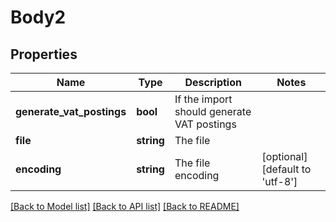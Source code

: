# Body2

## Properties
Name | Type | Description | Notes
------------ | ------------- | ------------- | -------------
**generate_vat_postings** | **bool** | If the import should generate VAT postings | 
**file** | **string** | The file | 
**encoding** | **string** | The file encoding | [optional] [default to 'utf-8']

[[Back to Model list]](../../README.md#documentation-for-models) [[Back to API list]](../../README.md#documentation-for-api-endpoints) [[Back to README]](../../README.md)

